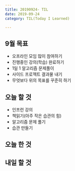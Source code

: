 ```yaml
---
title: 20190924- TIL
date: 2019-09-24
category: TIL(Today I Learned)

---
```


## 9월 목표

- 오프라인 모임 많이 참여하기
- 진행중인 강의(학습) 완료하기
- 1일 1 알고리즘 문제풀이
- 사이드 프로젝트 결과물 내기
- 무엇보다 위의 목표를 꾸준히 하기

## 오늘 할 것

- 인프런 강의
- 책읽기(아주 작은 습관의 힘)
- 알고리즘 문제 풀기
- 습관 만들기


## 오늘 한 것

## 내일 할 것